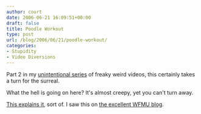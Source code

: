 ```yaml
---
author: court
date: 2006-06-21 16:09:51+00:00
draft: false
title: Poodle Workout
type: post
url: /blog/2006/06/21/poodle-workout/
categories:
- Stupidity
- Video Diversions
---
```


Part 2 in my [unintentional series](http://www.vallentyne.com/blog/archives/2006/06/truth_in_advert.html) of freaky weird videos, this certainly takes a turn for the surreal.

What the hell is going on here?  It's almost creepy, yet you can't turn away.



[This explains it](http://en.wikipedia.org/wiki/Marika_Takahashi's_Fitness_Video_For_Being_Appraised_as_an_%22Ex-fat_Girl%22), sort of.  I saw this on [the excellent WFMU blog](http://blog.wfmu.org/freeform/2006/06/two_extremely_w.html).
